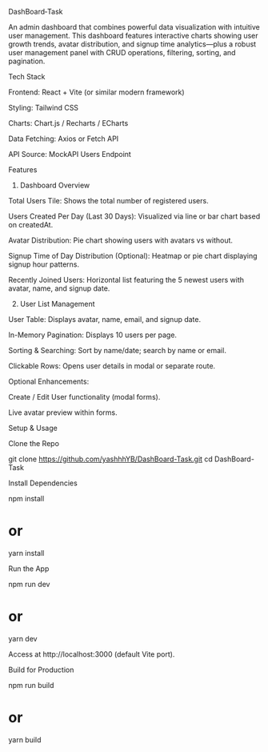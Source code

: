 DashBoard‑Task

An admin dashboard that combines powerful data visualization with intuitive user management. This dashboard features interactive charts showing user growth trends, avatar distribution, and signup time analytics—plus a robust user management panel with CRUD operations, filtering, sorting, and pagination.

Tech Stack

Frontend: React + Vite (or similar modern framework)

Styling: Tailwind CSS

Charts: Chart.js / Recharts / ECharts

Data Fetching: Axios or Fetch API

API Source: MockAPI Users Endpoint

Features
1. Dashboard Overview

Total Users Tile: Shows the total number of registered users.

Users Created Per Day (Last 30 Days): Visualized via line or bar chart based on createdAt.

Avatar Distribution: Pie chart showing users with avatars vs without.

Signup Time of Day Distribution (Optional): Heatmap or pie chart displaying signup hour patterns.

Recently Joined Users: Horizontal list featuring the 5 newest users with avatar, name, and signup date.

2. User List Management

User Table: Displays avatar, name, email, and signup date.

In-Memory Pagination: Displays 10 users per page.

Sorting & Searching: Sort by name/date; search by name or email.

Clickable Rows: Opens user details in modal or separate route.

Optional Enhancements:

Create / Edit User functionality (modal forms).

Live avatar preview within forms.

Setup & Usage

Clone the Repo

git clone https://github.com/yashhhYB/DashBoard-Task.git
cd DashBoard-Task


Install Dependencies

npm install
# or
yarn install


Run the App

npm run dev
# or
yarn dev


Access at http://localhost:3000 (default Vite port).

Build for Production

npm run build
# or
yarn build
